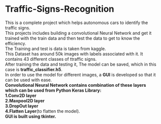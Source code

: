 # Traffic-Signs-Recognition
This is a complete project which helps autonomous cars to identify the traffic signs.<br />
This projects includes building a convolutional Neural Network and get it trained with the train data and then test the data to get to know the efficiency.<br />
The Training and test is data is taken from kaggle. <br />
This Dataset has around 50k images with labels associated with it. It contains 43 different classes of ttraffic signs.<br />
After training the data and testing it, The model can be saved, which in this case is **traffic_classifier.h5**.<br />
In order to use the model for different images, a **GUI** is developed so that it can be used with ease.<br />
**Convolutional Neural Network contains combination of these layers which can be used from Python Keras Library:<br />
1.Conv2D layer<br />
2.Maxpool2D layer<br />
3.DropOut layer<br />
4.Flatten Layer**(to flatten the model).<br />
**GUI is built using tkinter.**<br />
